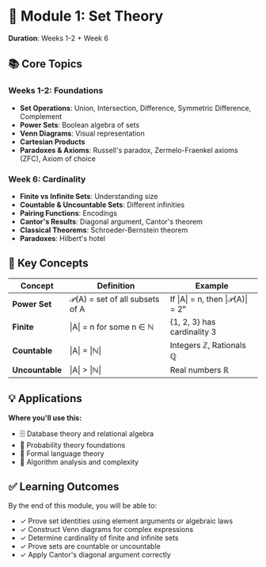 # 📐 Module 1: Set Theory

**Duration**: Weeks 1-2 + Week 6

## 📚 Core Topics

### Weeks 1-2: Foundations

- **Set Operations**: Union, Intersection, Difference, Symmetric Difference, Complement
- **Power Sets**: Boolean algebra of sets
- **Venn Diagrams**: Visual representation
- **Cartesian Products**
- **Paradoxes & Axioms**: Russell's paradox, Zermelo-Fraenkel axioms (ZFC), Axiom of choice

### Week 6: Cardinality

- **Finite vs Infinite Sets**: Understanding size
- **Countable & Uncountable Sets**: Different infinities
- **Pairing Functions**: Encodings
- **Cantor's Results**: Diagonal argument, Cantor's theorem
- **Classical Theorems**: Schroeder-Bernstein theorem
- **Paradoxes**: Hilbert's hotel

## 🔑 Key Concepts

| Concept | Definition | Example |
|---------|------------|---------|
| **Power Set** | 𝒫(A) = set of all subsets of A | If \|A\| = n, then \|𝒫(A)\| = 2ⁿ |
| **Finite** | \|A\| = n for some n ∈ ℕ | {1, 2, 3} has cardinality 3 |
| **Countable** | \|A\| = \|ℕ\| | Integers ℤ, Rationals ℚ |
| **Uncountable** | \|A\| > \|ℕ\| | Real numbers ℝ |

## 💡 Applications

**Where you'll use this:**

- 🗄️ Database theory and relational algebra
- 🎲 Probability theory foundations
- 📝 Formal language theory
- 🧮 Algorithm analysis and complexity

## ✅ Learning Outcomes

By the end of this module, you will be able to:

- ✓ Prove set identities using element arguments or algebraic laws
- ✓ Construct Venn diagrams for complex expressions
- ✓ Determine cardinality of finite and infinite sets
- ✓ Prove sets are countable or uncountable
- ✓ Apply Cantor's diagonal argument correctly
